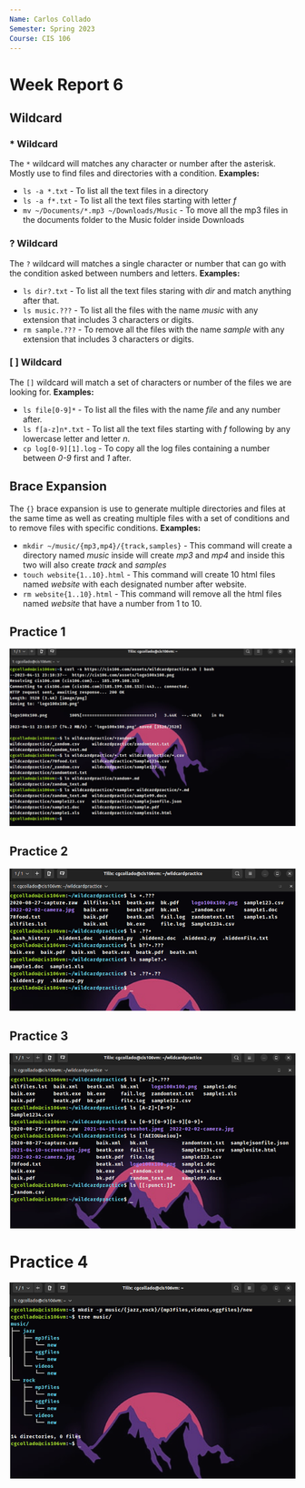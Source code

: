 ```yaml
---
Name: Carlos Collado
Semester: Spring 2023
Course: CIS 106
---
```


# Week Report 6

## Wildcard 

### * Wildcard 

The `*` wildcard will matches any character or number after the asterisk. Mostly use to find files and directories with a condition.
**Examples:** 
* `ls -a *.txt`  - To list all the text files in a directory
* `ls -a f*.txt` - To list all the text files starting with letter *f* 
* `mv ~/Documents/*.mp3 ~/Downloads/Music` - To move all the mp3 files in the documents folder to the Music folder inside Downloads


### ? Wildcard

The `?` wildcard will matches a single character or number that can go with the condition asked between numbers and letters.
**Examples:**
* `ls dir?.txt` - To list all the text files staring with *dir* and match anything after that.
* `ls music.???` - To list all the files with the name *music* with any extension that includes 3 characters or digits.
* `rm sample.???` - To remove all the files with the name *sample* with any extension that includes 3 characters or digits.

### [ ] Wildcard

The `[]` wildcard will match a set of characters or number of the files we are looking for. 
**Examples:**
* `ls file[0-9]*` - To list all the files with the name *file* and any number after.
* `ls f[a-z]n*.txt` - To list all the text files starting with *f* following by any lowercase letter and letter *n*.
* `cp log[0-9][1].log` - To copy all the log files containing a number between *0-9* first and *1* after.


## Brace Expansion

The `{}` brace expansion is use to generate multiple directories and files at the same time as well as creating multiple files with a set of conditions and to remove files with specific conditions.
**Examples:**
* `mkdir ~/music/{mp3,mp4}/{track,samples}` - This command will create a directory named *music* inside will create *mp3* and *mp4* and inside this two will also create *track* and *samples*
* `touch website{1..10}.html` - This command will create 10 html files named *website* with each designated number after website.
* `rm website{1..10}.html` - This command will remove all the html files named *website* that have a number from 1 to 10.

## Practice 1

![*wildcard](practice1.png)

## Practice 2

![?wildcard](practice2.png)

## Practice 3 

![bracketwildcare](practice3.png)

# Practice 4

![braceexpansion](practice4.png)
